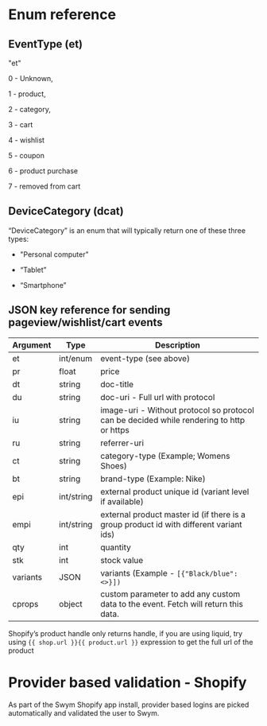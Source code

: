# Enum reference

## EventType (et)

"et"

0 - Unknown, 

1 - product, 

2 - category, 

3 - cart

4 - wishlist

5 - coupon

6 - product purchase

7 - removed from cart

## DeviceCategory (dcat)

“DeviceCategory” is an enum that will typically return one of these three types:

- "Personal computer"

- “Tablet”

- “Smartphone”

## JSON key reference for sending pageview/wishlist/cart events

Argument | Type | Description
--------- | ------- | -----------
et | int/enum | event-type (see above)
pr | float | price
dt | string | doc-title
du | string | doc-uri - Full url with protocol
iu | string | image-uri - Without protocol so protocol can be decided while rendering to http or https
ru | string | referrer-uri
ct | string | category-type (Example; Womens Shoes)
bt | string | brand-type (Example: Nike)
epi | int/string | external product unique id (variant level if available)
empi | int/string | external product master id (if there is a group product id with different variant ids)
qty | int | quantity
stk | int | stock value
variants | JSON | variants (Example - <code>[{"Black/blue": <<epi-value>>}])</code>
cprops | object | custom parameter to add any custom data to the event. Fetch will return this data.

<aside class="notice">
Shopify’s product handle only returns handle, if you are using liquid, try using
<code>{{ shop.url }}{{ product.url }}</code> expression to get the full url of the product
</aside>

# Provider based validation - Shopify

As part of the Swym Shopify app install, provider based logins are picked automatically and validated the user to Swym.
